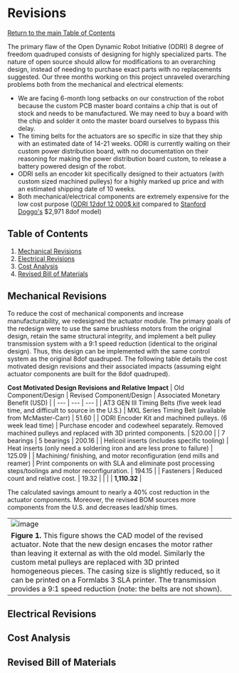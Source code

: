 # Revisions
[Return to the main Table of Contents](https://github.com/EmiliaPsacharopoulos/Formatting#table-of-contents)

The primary flaw of the Open Dynamic Robot Initiative (ODRI) 8 degree of freedom quadruped consists of designing for highly specialized parts. The nature of open source should allow for modifications to an overarching design, instead of needing to purchase exact parts with no replacements suggested. Our three months working on this project unraveled overarching problems both from the mechanical and electrical elements:
* We are facing 6-month long setbacks on our construction of the robot because the custom PCB master board contains a chip that is out of stock and needs to be manufactured. We may need to buy a board with the chip and solder it onto the master board ourselves to bypass this delay.
* The timing belts for the actuators are so specific in size that they ship with an estimated date of 14-21 weeks. ODRI is currently waiting on their custom power distribution board, with no documentation on their reasoning for making the power distribution board custom, to release a battery powered design of the robot.
* ODRI sells an encoder kit specifically designed to their actuators (with custom sized machined pulleys) for a highly marked up price and with an estimated shipping date of 10 weeks.
* Both mechanical/electrical components are extremely expensive for the low cost purpose ([ODRI 12dof 12,000$ kit](https://solo.pal-robotics.com/solo) compared to [Stanford Doggo's](https://github.com/Nate711/StanfordDoggoProject) $2,971 8dof model)

## Table of Contents 
1. [Mechanical Revisions](https://github.com/EmiliaPsacharopoulos/Quadruped-8dof-Robot/blob/main/Revisions/README.md#mechanical-revisions)
2. [Electrical Revisions](https://github.com/EmiliaPsacharopoulos/Quadruped-8dof-Robot/blob/main/Revisions/README.md#electrical-revisions)
3. [Cost Analysis](https://github.com/EmiliaPsacharopoulos/Quadruped-8dof-Robot/blob/main/Revisions/README.md#cost-analysis)
4. [Revised Bill of Materials]()


## Mechanical Revisions
To reduce the cost of mechanical components and increase manufacturability, we redesigned the actuator module. The primary goals of the redesign were to use the same brushless motors from the original design, retain the same structural integrity, and implement a belt pulley transmission system with a 9:1 speed reduction (identical to the original design). Thus, this design can be implemented with the same control system as the original 8dof quadruped. The following table details the cost motivated design revisions and their associated impacts (assuming eight actuator components are built for the 8dof quadruped).

**Cost Motivated Design Revisions and Relative Impact**
| Old Component/Design | Revised Component/Design | Associated Monetary Benefit (USD) |
| --- | --- | --- |
| AT3 GEN III Timing Belts (five week lead time, and difficult to source in the U.S.) | MXL Series Timing Belt (available from McMaster-Carr) | 51.60 |
| ODRI Encoder Kit and machined pulleys. (6 week lead time) | Purchase encoder and codewheel separately. Removed machined pulleys and replaced with 3D printed components. | 520.00 |
| 7 bearings | 5 bearings | 200.16 |
| Helicoil inserts (includes specific tooling) | Heat inserts (only need a soldering iron and are less prone to failure) | 125.09 |
| Machining/ finishing, and motor reconfiguration (end mills and reamer) | Print components on with SLA and eliminate post processing steps/toolings and motor reconfiguration. | 194.15 |
| Fasteners | Reduced count and relative cost. | 19.32 |
|   |  | **1,110.32** |

The calculated savings amount to nearly a 40% cost reduction in the actuator components. Moreover, the revised BOM sources more components from the U.S. and decreases lead/ship times. 

| |
| --- |
| ![image](https://user-images.githubusercontent.com/84528674/127566859-3d37466f-3752-448a-9cd6-896ff9d656f0.png)|
|**Figure 1.** This figure shows the CAD model of the revised actuator. Note that the new design encases the motor rather than leaving it external as with the old model. Similarly the custom metal pulleys are replaced with 3D printed homogeneous pieces. The casing size is slightly reduced, so it can be printed on a Formlabs 3 SLA printer. The transmission provides a 9:1 speed reduction (note: the belts are not shown).|


## Electrical Revisions



## Cost Analysis



## Revised Bill of Materials
